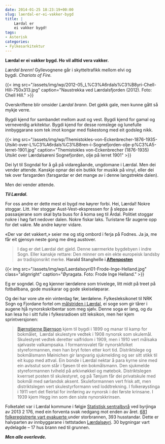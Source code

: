 ```yaml
---
date: 2014-01-25 18:23:19+00:00
slug: laerdal-er-ei-vakker-bygd
title: | 
    Lærdal er   
    ei vakker bygd!
tags: 
- Asterisk
categories:
- Fylkesarkitektur
---
```


**Lærdal er ei vakker bygd. Ho vil alltid vera vakker.**

_Lærdal brenn!_ Gyllevognene går i skytteltrafikk mellom elvi og bygdi. _Chariots of Fire._

{{< img src="/assets/img/wp/2012-05_L%C3%A6rdals%C3%B8yri-Chell-Hill-750x313.jpg" caption="Naustrekka ved Lærdalsfjorden (2012). Foto: Chell Hill." >}}


<!--more-->


Overskriftene blir omsider _Lærdal brann._ Det gjekk gale, men kunne gått så mykje verre.

Bygdi kjend for sambandet mellom aust og vest. Bygdi kjend for gamal og verneverdig arkitektur. Bygdi kjend for desse romslege og lunefulle innbyggarane som tek imot kongar med fiskestong med eit godsleg nikk.

{{< img src="/assets/img/wp/Themistokles-von-Eckenbrecher-1876-1935-Utsikt-over-L%C3%A6rdals%C3%B8ren-i-Sognefjorden-olje-p%C3%A5-lerret-1901.jpg" caption="Themistokles von-Eckenbrecher (1876-1935)  Utsikt over Lærdalsøreni Sognefjorden, olje på lerret 1901" >}}


Dei lyt til Sogndal for å gå på vidaregåande, ungdomane i Lærdal. Men dei vender attende. Kanskje opnar dei ein butikk for musikk på vinyl, eller dei tek over farsgarden (farsgardar er det mange av i denne langstrekte dalen).

Men dei vender attende.

_**Til Lærdal.**_

For oss andre er dette mest ei bygd me køyrer forbi. Hei, Lærdal! Nokre stoggar. Litt. Her stoggar Aust-Vest-ekspressen for å sleppa av passasjerane som skal byta buss for å koma seg til Årdal. Politiet stoggar nokre i høg fart nedover dalen. Nokre fiskar laks. Turistane får augene opp for det vakre. Me andre køyrer vidare.

«Der var det vakkert,» seier me og stig ombord i ferja på Fodnes. Ja ja, me får eit gjensyn neste gong me dreg austover.


>I dag er det Lærdal det gjeld. Denne særmerkte bygdebyen i indre Sogn. Eller kanskje rettare: Den minner om ein ekte europeisk landsby av tradisjonsrikt merke. **Harald Stanghelle i [Aftenposten](http://www.aftenposten.no/meninger/kommentarer/Det-nare-infernoet-7441049.html)**

{{< img src="/assets/img/wp/Laerdalsoyri01-Frode-Inge-Helland.jpg" class="alignright" caption="Øyragata. Foto: Frode Inge Helland." >}}

Eg er sogndøl. Og eg kjenner lærdølene som trivelege, litt midt på treet på fotballbana, gode musikarar og gode skeiseløparar.

Og dei har vore ute ein vinterdag før, lærdølene. Fylkesleksikonet til NRK Sogn og Fjordane fortel om [målstriden i Lærdal](http://www.nrk.no/sf/leksikon/index.php/Noregs_bitraste_m%C3%A5lstrid), ei soge som gir tårer i augene hjå nynorskskribentar som meg sjølv. Denne soga er lang, og du kan lesa ho i sitt fulle i fylkesradioen sitt leksikon, men her kjem sprintversjonen:

>[Bjørnstjerne Bjørnson](http://nn.wikipedia.org/wiki/Bj%C3%B8rnstjerne_Bj%C3%B8rnson) kjem til bygdi i 1899 og manar til kamp for bokmålet,  Lærdal skulestyre vedtek i 1908 nynorsk som skulemål. Skulestyret vedtek deretter valfridom i 1909, men i 1910 vert målsaka sjølvaste valkampsaka. I formannsvalet får nynorskfolket styreformannen, men han bryt foten etter kort tid. Distriktslege og bokmålsmann Møinichen gir langvarig sjukmelding og ser sitt stikk til eit kupp med attval. Ein bonde i Lærdal nektar å para kyrne sine med ein avlsstut som står i fjøsen til ein bokmålsmann. Den sjukmelde styreformannen tviheld på arkivnøkkel og møtebok. Distriktslegen kverrset posten til skulestyret, og på Tønjum får dei privatskule med bokmål med sørlandsk aksent. Skuleformannen vert frisk att, men distriktslegen vert skulestyrformann ved loddtrekning. I folkerøystinga i 1911 vert det fleirtal for innføring av nynorsk i dei første krinsane. I 1939 kjem Hegg inn som den siste nynorskkrinsen.

Folketalet var i Lærdal kommune i følgje [Statistisk sentralbyrå](http://ssb.no/befolkning/statistikker/folkber/aar/2013-12-19?fane=tabell&sort=nummer&tabell=153937) ved byrjinga av 2013 2 176, med ein forventa svak nedgang mot enden av året. [681 folkeregistrerte vart evakuerte ](http://www.nrk.no/sognogfjordane/halve-bygda-evakuert-1.11494974)under storbrannen, 393 husstandar. Dette er halvparten av innbyggarane i tettstaden [Lærdalsøyri](http://nn.wikipedia.org/wiki/L%C3%A6rdals%C3%B8yri). 30 bygningar vart øydelagde – 17 hus brann ned til grunnen.

_**Men alle overlevde.**_

